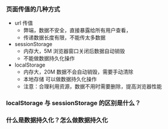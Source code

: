 ### 页面传值的几种方式
- url 传值  
    - 弊端，数据不安全，直接暴露给所有用户查看，
    - 传递数据长度有限，不能传太多数据
- sessionStorage
    - 内存大，5M 浏览器窗口关闭后数据自动销毁
    - 不能做数据持久化操作
- localStorage
    - 内存大，20M 数据不会自动销毁，需要手动清除
    - 本地存储 可以做数据持久化操作
    - 注意：合理利用资源，数据不用时需要删除，提高浏览器性能



### localStorage 与 sessionStorage 的区别是什么？


### 什么是数据持久化？怎么做数据持久化